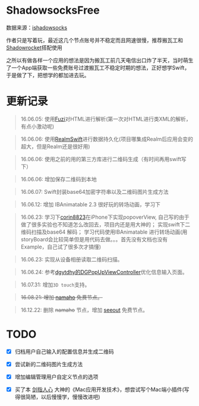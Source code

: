 # ShadowsocksFree
数据来源：[ishadowsocks](http://www.ishadowsocks.net/)

作者只是写着玩，最近这几个节点账号并不稳定而且网速很慢，推荐搬瓦工和[Shadowrocket](https://itunes.apple.com/cn/app/shadowrocket/id932747118?mt=8)搭配使用

之所以有做各样一个应用的想法是因为搬瓦工前几天电信出口炸了半天，当时萌生了一个App端获取一些免费账号过渡搬瓦工不稳定时期的想法，正好想学Swift，于是做了下，把想学的都加进去玩。

# 更新记录
> 16.06.05: 使用[Fuzi](https://github.com/cezheng/Fuzi)对HTML进行解析(第一次对HTML进行类XML的解析，有点小激动呢)

> 16.06.06: 使用[RealmSwift](https://github.com/realm/realm-cocoa)进行数据持久化(项目哪集成Realm后应用会变的超大，但是Realm还是很好用)

> 16.06.06: 使用之前的用的第三方库进行二维码生成（有时间再用swift写下）

> 16.06.06: 增加保存二维码到本地

> 16.06.07: Swift封装base64加密字符串以及二维码图片生成方法

> 16.06.12: 增加 IBAnimatable 2.3 很好玩的转场动画，学习下

> 16.06.23: 学习下[corin8823](https://github.com/corin8823/Popover)在iPhone下实现popoverView, 自己写的由于做了很多实验也不知道怎么改回去，项目内还是用大神的；
实现swift下二维码扫描及base64 解码；
学习代码使用IBAnimatable 进行转场动画(用storyBoard会比较简单但是用代码去做。。。首先没有文档也没有Example，自己试了很多次才搞懂)

> 16.06.23: 实现从设备相册读取二维码扫描。

> 16.06.24: 参考[dgytdhy的DGPopUpViewController](https://github.com/dgytdhy/DGPopUpViewController)优化信息输入页面。

> 16.07.31: 增加`3D touch`支持。

> ~~16.08.21: 增加 [namaho](https://www.namaho.com/) 免费节点。~~

> 16.12.22: 删除 ~~namaho~~ 节点，增加 [seeout][380e7a9b] 免费节点。

  [380e7a9b]: http://www.seeout.pw/free/ "seeout"

# TODO
- [x] 归档用户自己输入的配置信息并生成二维码

- [x] 尝试新的二维码图片生成方法

- [x] 增加编辑管理用户自定义节点的选项

- [x] 买了本 [剑指人心](http://weibo.com/u/1787521145?refer_flag=1005055010_&is_all=1) 大神的《Mac应用开发技术》，想尝试写个Mac端小插件(写得很简陋，以后慢慢学，慢慢改进吧)
